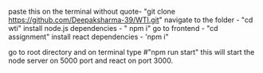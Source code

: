 paste this on the terminal without quote- "git clone https://github.com/Deepaksharma-39/WTI.git"
navigate to the folder - "cd wti"
install node.js dependencies - " npm i"
go to frontend - "cd assignment"
install react dependencies - 'npm i"

go to root directory and on terminal type #"npm run start"
this will start the node server on 5000 port and react on port 3000.

